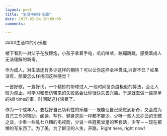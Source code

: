 ```yaml
---
layout: post
title: "生活中的小乐趣"
date: 2017-02-04 20:09:00
comments:

---
```


####生活中的小乐趣

楼下看到一对父子在放鞭炮，小孩子拿着手电，叽叽喳喳，蹦蹦跳跳，感受着成人无法理解的新奇。

作为成人，对生活还有多少这样的期待？可以让你这样全神贯注,兴奋不已？如果没有，那要怎么样找回这种感觉？

一首好歌，一篇好词，一个精妙的带球过人,一段时间复杂度极低的算法，会让人叹为观止。可学习和模仿带来的失败感会让你很快失去兴趣。于是就去做一些简单的kill time的事，时间就这样浪费了。

作为一个成年人，要找好自己功利性的乐趣－－既能让自己感觉到新奇，又会成为自己工作的辅助。阅读，写作，健身这些一样都不能少。少听一些人云亦云的无稽之谈，少看一些乱七八糟的电视剧，少说一些冠冕堂皇的客套话，少写－－现在都懒的写东西了。为了美，为了鲜活的人生，开路。Right here, right now!

